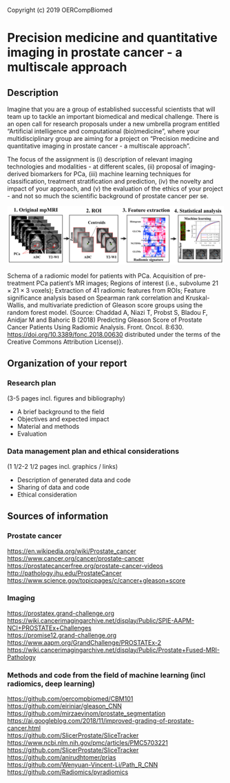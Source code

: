 Copyright (c) 2019 OERCompBiomed

# Precision medicine and quantitative imaging in prostate cancer - a multiscale approach




## Description
Imagine that you are a group of established successful scientists that will team up to tackle an important biomedical and medical challenge. There is an open call for research proposals under a new umbrella program entitled “Artificial intelligence and computational (bio)medicine”, where your multidisciplinary group are aiming for a project on “Precision medicine and quantitative imaging in prostate cancer - a multiscale approach”.

The focus of the assignment is (i) description of relevant imaging technologies and modalities - at different scales, (ii) proposal of imaging-derived biomarkers for PCa, (iii) machine learning techniques for classification, treatment stratification and prediction, (iv) the novelty and impact of your approach, and (v) the evaluation of the ethics of your project - and not so much the scientific background of prostate cancer per se.



![Radiomics image](./latex/chaddad_etal_2018_fig1.png)



Schema of a radiomic model for patients with PCa. Acquisition of pre-treatment PCa patient’s MR images; Regions of interest (i.e., subvolume $21 \times 21 \times 3$ voxels); Extraction of 41 radiomic features from ROIs; Feature significance analysis based on Spearman rank correlation and Kruskal-Wallis, and multivariate
prediction of Gleason score groups using the random forest model. (Source: Chaddad A, Niazi T, Probst S, Bladou F, Anidjar M and Bahoric B (2018) Predicting Gleason Score of
Prostate Cancer Patients Using Radiomic Analysis.
Front. Oncol. 8:630. https://doi.org/10.3389/fonc.2018.00630 distributed under the terms of the Creative Commons Attribution License)}.


## Organization of your report

### Research plan 
(3-5 pages incl. figures and bibliography)
 - A brief background to the field
 - Objectives and expected impact
 - Material and methods
 - Evaluation

### Data management plan and ethical considerations 
(1 1/2-2 1/2 pages incl. graphics / links)
 - Description of generated data and code
 - Sharing of data and code
 - Ethical consideration


## Sources of information

### Prostate cancer

https://en.wikipedia.org/wiki/Prostate_cancer <br>
https://www.cancer.org/cancer/prostate-cancer <br>
https://prostatecancerfree.org/prostate-cancer-videos <br>
http://pathology.jhu.edu/ProstateCancer <br>
https://www.science.gov/topicpages/c/cancer+gleason+score <br>


### Imaging

https://prostatex.grand-challenge.org <br>
https://wiki.cancerimagingarchive.net/display/Public/SPIE-AAPM-NCI+PROSTATEx+Challenges <br>
https://promise12.grand-challenge.org <br>
https://www.aapm.org/GrandChallenge/PROSTATEx-2 <br>
https://wiki.cancerimagingarchive.net/display/Public/Prostate+Fused-MRI-Pathology <br>



###  Methods and code from the field of machine learning (incl radiomics, deep learning)

https://github.com/oercompbiomed/CBM101 <br>
https://github.com/eiriniar/gleason_CNN <br>
https://github.com/mirzaevinom/prostate_segmentation <br>
https://ai.googleblog.com/2018/11/improved-grading-of-prostate-cancer.html <br>
https://github.com/SlicerProstate/SliceTracker <br>
https://www.ncbi.nlm.nih.gov/pmc/articles/PMC5703221 <br>
https://github.com/SlicerProstate/SliceTracker <br>
https://github.com/anirudhtomer/prias <br>
https://github.com/Wenyuan-Vincent-Li/Path_R_CNN <br>
https://github.com/Radiomics/pyradiomics <br>




